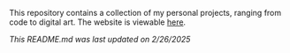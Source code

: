 This repository contains a collection of my personal projects, ranging from code to digital art. The website is viewable [here](https://fflip0.github.io/me).

*This README.md was last updated on 2/26/2025*
